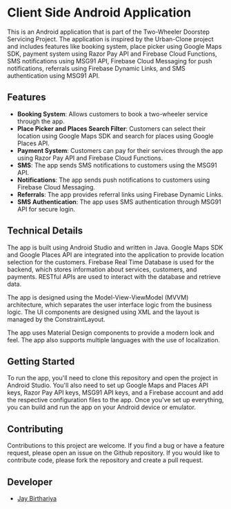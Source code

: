 # Client Side Android Application

This is an Android application that is part of the Two-Wheeler Doorstep Servicing Project. The application is inspired by the Urban-Clone project and includes features like booking system, place picker using Google Maps SDK, payment system using Razor Pay API and Firebase Cloud Functions, SMS notifications using MSG91 API, Firebase Cloud Messaging for push notifications, referrals using Firebase Dynamic Links, and SMS authentication using MSG91 API.

## Features

- **Booking System**: Allows customers to book a two-wheeler service through the app. 
- **Place Picker and Places Search Filter**: Customers can select their location using Google Maps SDK and search for places using Google Places API.
- **Payment System**: Customers can pay for their services through the app using Razor Pay API and Firebase Cloud Functions.
- **SMS**: The app sends SMS notifications to customers using the MSG91 API.
- **Notifications**: The app sends push notifications to customers using Firebase Cloud Messaging.
- **Referrals**: The app provides referral links using Firebase Dynamic Links.
- **SMS Authentication**: The app uses SMS authentication through MSG91 API for secure login.

## Technical Details

The app is built using Android Studio and written in Java. Google Maps SDK and Google Places API are integrated into the application to provide location selection for the customers. Firebase Real Time Database is used for the backend, which stores information about services, customers, and payments. RESTful APIs are used to interact with the database and retrieve data.

The app is designed using the Model-View-ViewModel (MVVM) architecture, which separates the user interface logic from the business logic. The UI components are designed using XML and the layout is managed by the ConstraintLayout.

The app uses Material Design components to provide a modern look and feel. The app also supports multiple languages with the use of localization.

## Getting Started

To run the app, you'll need to clone this repository and open the project in Android Studio. You'll also need to set up Google Maps and Places API keys, Razor Pay API keys, MSG91 API keys, and a Firebase account and add the respective configuration files to the app. Once you've set up everything, you can build and run the app on your Android device or emulator.

## Contributing

Contributions to this project are welcome. If you find a bug or have a feature request, please open an issue on the Github repository. If you would like to contribute code, please fork the repository and create a pull request.

## Developer
- [Jay Birthariya](https://github.com/JayBirthariya581)
